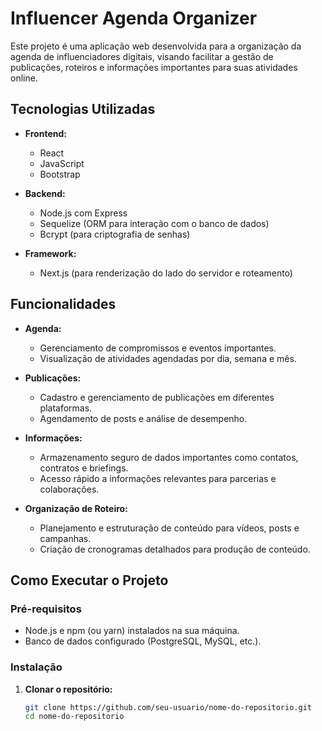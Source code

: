 # Influencer Agenda Organizer

Este projeto é uma aplicação web desenvolvida para a organização da agenda de influenciadores digitais, visando facilitar a gestão de publicações, roteiros e informações importantes para suas atividades online.

## Tecnologias Utilizadas

- **Frontend:**
  - React
  - JavaScript
  - Bootstrap
  
- **Backend:**
  - Node.js com Express
  - Sequelize (ORM para interação com o banco de dados)
  - Bcrypt (para criptografia de senhas)
  
- **Framework:**
  - Next.js (para renderização do lado do servidor e roteamento)

## Funcionalidades

- **Agenda:**
  - Gerenciamento de compromissos e eventos importantes.
  - Visualização de atividades agendadas por dia, semana e mês.
  
- **Publicações:**
  - Cadastro e gerenciamento de publicações em diferentes plataformas.
  - Agendamento de posts e análise de desempenho.
  
- **Informações:**
  - Armazenamento seguro de dados importantes como contatos, contratos e briefings.
  - Acesso rápido a informações relevantes para parcerias e colaborações.

- **Organização de Roteiro:**
  - Planejamento e estruturação de conteúdo para vídeos, posts e campanhas.
  - Criação de cronogramas detalhados para produção de conteúdo.

## Como Executar o Projeto

### Pré-requisitos

- Node.js e npm (ou yarn) instalados na sua máquina.
- Banco de dados configurado (PostgreSQL, MySQL, etc.).

### Instalação

1. **Clonar o repositório:**

   ```bash
   git clone https://github.com/seu-usuario/nome-do-repositorio.git
   cd nome-do-repositorio
